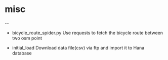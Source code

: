 # misc
--
* bicycle_route_spider.py
  Use requests to fetch the bicycle route between two osm point

* initial_load
  Download data file(csv) via ftp and import it to Hana database
